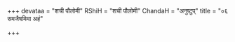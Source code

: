 +++
devataa = "शची पौलोमी"
RShiH = "शची पौलोमी"
ChandaH = "अनुष्टुप्"
title = "०६ समजैषमिमा अहं"

+++
